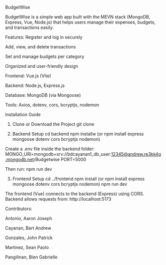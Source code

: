 BudgetWise

BudgetWise is a simple web app built with the MEVN stack (MongoDB, Express, Vue, Node.js) that helps users manage their expenses, budgets, and transactions easily.

Features:
Register and log in securely

Add, view, and delete transactions

Set and manage budgets per category

Organized and user-friendly design

Frontend: Vue.js (Vite)

Backend: Node.js, Express.js

Database: MongoDB (via Mongoose)

Tools: Axios, dotenv, cors, bcryptjs, nodemon

Installation Guide
1. Clone or Download the Project
git clone <your-repository-link>

2. Backend Setup
cd backend
npm installw (or npm install express mongoose dotenv cors bcryptjs nodemon)

Create a .env file inside the backend folder:
MONGO_URI=mongodb+srv://bdcayanan1_db_user:12345@andrew.re3kk4q.mongodb.net/Budgetwise
PORT=5000

Then run:
npm run dev

3. Frontend Setup
cd ../frontend
npm install (or npm install express mongoose dotenv cors bcryptjs nodemon)
npm run dev

The frontend (Vue) connects to the backend (Express) using CORS.
Backend allows requests from:
http://localhost:5173


Contributors:

Antonio, Aaron Joseph

Cayanan, Bart Andrew

Gonzales, John Patrick

Martinez, Sean Paolo

Pangilinan, Bien Gabrielle
